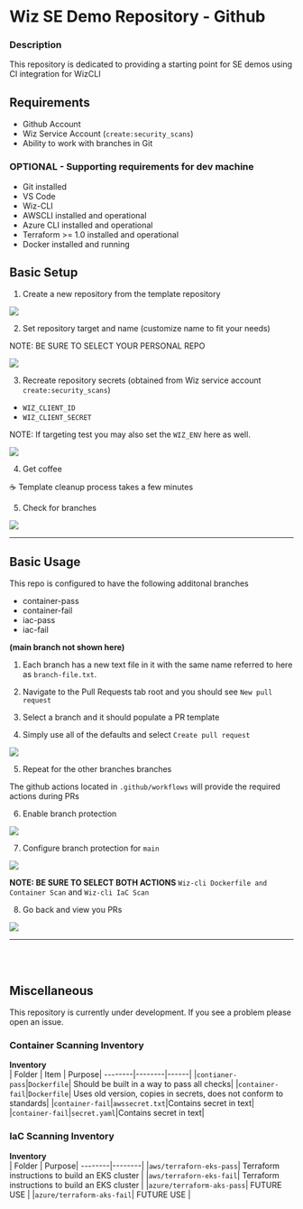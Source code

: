 # Wiz SE Demo Repository - Github

### Description
This repository is dedicated to providing a starting point for SE demos using CI integration for WizCLI

## Requirements

* Github Account
* Wiz Service Account (`create:security_scans`)
* Ability to work with branches in Git

### OPTIONAL - Supporting requirements for dev machine

* Git installed
* VS Code
* Wiz-CLI
* AWSCLI installed and operational
* Azure CLI installed and operational
* Terraform >= 1.0 installed and operational
* Docker installed and running

## Basic Setup

1. Create a new repository from the template repository

![](images/create_from_template.png)

2. Set repository target and name (customize name to fit your needs)

NOTE: BE SURE TO SELECT YOUR PERSONAL REPO

![](images/create_repo.png)

3. Recreate repository secrets (obtained from Wiz service account `create:security_scans`)
  * `WIZ_CLIENT_ID`
  * `WIZ_CLIENT_SECRET`

NOTE: If targeting test you may also set the `WIZ_ENV` here as well.

![](images/create_secrets.png)

4. Get coffee

☕️ Template cleanup process takes a few minutes

5. Check for branches

![](images/check_branches.png)

-------------------
## Basic Usage

This repo is configured to have the following additonal branches

* container-pass
* container-fail
* iac-pass
* iac-fail

**(main branch not shown here)**

1. Each branch has a new text file in it with the same name referred to here as `branch-file.txt`.

2. Navigate to the Pull Requests tab root and you should see `New pull request`

3. Select a branch and it should populate a PR template

4. Simply use all of the defaults and select `Create pull request`

![](images/create-pr.png)

5. Repeat for the other branches branches

The github actions located in `.github/workflows` will provide the required actions during PRs

6. Enable branch protection

![](images/branch-protection.png)

7. Configure branch protection for `main`

![](images/branch_policy.png)

**NOTE: BE SURE TO SELECT BOTH ACTIONS** `Wiz-cli Dockerfile and Container Scan` and `Wiz-cli IaC Scan`

8. Go back and view you PRs

![](images/prs_listed.png)

----------------------
</br>
</br>

## Miscellaneous

This repository is currently under development. If you see a problem please open an issue.

### Container Scanning Inventory

<b>Inventory</b></br>
| Folder | Item | Purpose|
--------|--------|------|
|`contianer-pass`|`Dockerfile`| Should be built in a way to pass all checks|
|`container-fail`|`Dockerfile`| Uses old version, copies in secrets, does not conform to standards|
|`container-fail`|`awssecret.txt`|Contains secret in text|
|`container-fail`|`secret.yaml`|Contains secret in text|

### IaC Scanning Inventory

<b>Inventory</b></br>
| Folder | Purpose|
--------|--------|
|`aws/terraforn-eks-pass`| Terraform instructions to build an EKS cluster |
|`aws/terraforn-eks-fail`| Terraform instructions to build an EKS cluster |
|`azure/terraform-aks-pass`| FUTURE USE |
|`azure/terraform-aks-fail`| FUTURE USE |

